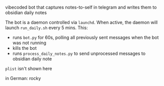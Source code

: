 vibecoded bot that captures notes-to-self in telegram and writes them to obsidian daily notes

The bot is a daemon controlled via `launchd`. When active, the daemon will launch `run_daily.sh` every 5 mins. This:
* runs `bot.py` for 60s, polling all previously sent messages when the bot was not running
* kills the bot
* runs `process_daily_notes.py` to send unprocessed messages to obsidian daily note

`plist` isn't shown here

in German: rocky
